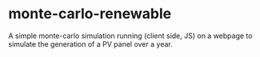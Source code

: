 # monte-carlo-renewable
A simple monte-carlo simulation running (client side, JS) on a webpage to simulate the generation of a PV panel over a year.

